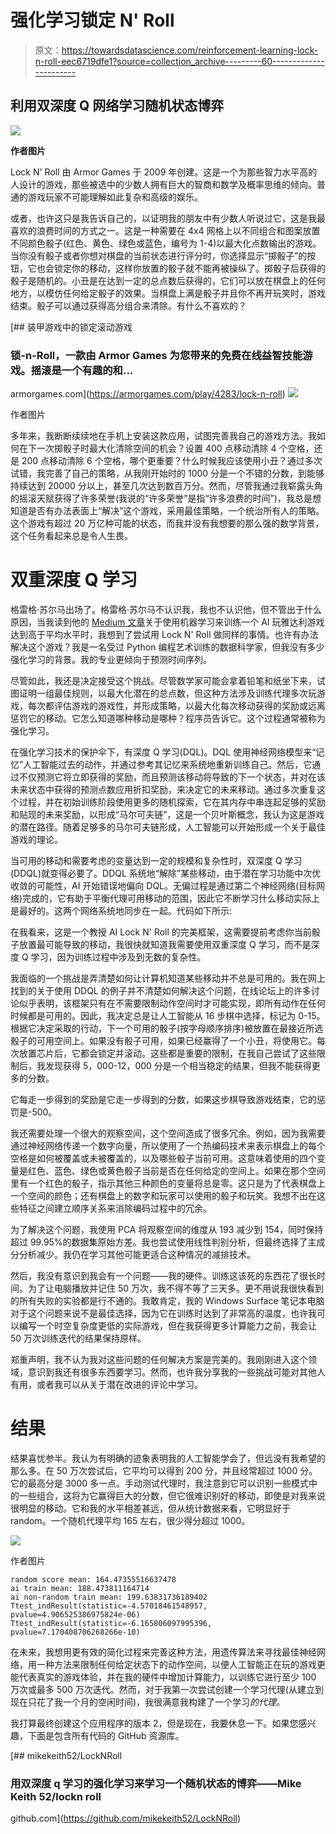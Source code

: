 # 强化学习锁定 N' Roll

> 原文：<https://towardsdatascience.com/reinforcement-learning-lock-n-roll-eec6719dfe1?source=collection_archive---------60----------------------->

## 利用双深度 Q 网络学习随机状态博弈

![](img/34c166118c42e65947ac7b471425493c.png)

**作者图片**

Lock N' Roll 由 Armor Games 于 2009 年创建。这是一个为那些智力水平高的人设计的游戏，那些被选中的少数人拥有巨大的智商和数学及概率思维的倾向。普通的游戏玩家不可能理解如此复杂和高级的娱乐。

或者，也许这只是我告诉自己的，以证明我的朋友中有少数人听说过它，这是我最喜欢的浪费时间的方式之一。这是一种需要在 4x4 网格上以不同组合和图案放置不同颜色骰子(红色、黄色、绿色或蓝色，编号为 1-4)以最大化点数输出的游戏。当你没有骰子或者你想对棋盘的当前状态进行评分时，你选择显示“掷骰子”的按钮，它也会锁定你的移动，这样你放置的骰子就不能再被操纵了。掷骰子后获得的骰子是随机的。小丑是在达到一定的总点数后获得的，它们可以放在棋盘上的任何地方，以模仿任何给定骰子的效果。当棋盘上满是骰子并且你不再开玩笑时，游戏结束。骰子可以通过获得高分组合来清除。有什么不喜欢的？

[](https://armorgames.com/play/4283/lock-n-roll) [## 装甲游戏中的锁定滚动游戏

### 锁-n-Roll，一款由 Armor Games 为您带来的免费在线益智技能游戏。摇滚是一个有趣的和…

armorgames.com](https://armorgames.com/play/4283/lock-n-roll) ![](img/1ff6934a1877deeab79ee6e18fa2cd56.png)

作者图片

多年来，我断断续续地在手机上安装这款应用，试图完善我自己的游戏方法。我如何在下一次掷骰子时最大化清除空间的机会？设置 400 点移动清除 4 个空格，还是 200 点移动清除 6 个空格，哪个更重要？什么时候我应该使用小丑？通过多次试错，我完善了自己的策略，从我刚开始时的 1000 分是一个不错的分数，到能够持续达到 20000 分以上，甚至几次达到数百万分。然而，尽管我通过我崭露头角的摇滚天赋获得了许多荣誉(我说的“许多荣誉”是指“许多浪费的时间”)，我总是想知道是否有办法表面上“解决”这个游戏，采用最佳策略，一个统治所有人的策略。这个游戏有超过 20 万亿种可能的状态，而我并没有我想要的那么强的数学背景，这个任务看起来总是令人生畏。

# 双重深度 Q 学习

格雷格·苏尔马出场了。格雷格·苏尔马不认识我，我也不认识他，但不管出于什么原因，当我读到他的 [Medium 文章](https://gsurma.medium.com/atari-reinforcement-learning-in-depth-part-1-ddqn-ceaa762a546f)关于使用机器学习来训练一个 AI 玩雅达利游戏达到高于平均水平时，我想到了尝试用 Lock N' Roll 做同样的事情。也许有办法解决这个游戏？我是一名受过 Python 编程艺术训练的数据科学家，但我没有多少强化学习的背景。我的专业更倾向于预测时间序列。

尽管如此，我还是决定接受这个挑战。尽管数学家可能会拿着铅笔和纸坐下来，试图证明一组最佳规则，以最大化潜在的总点数，但这种方法涉及训练代理多次玩游戏，每次都评估游戏的游戏性，并形成策略，以最大化每次移动获得的奖励或远离惩罚它的移动。它怎么知道哪种移动是哪种？程序员告诉它。这个过程通常被称为强化学习。

在强化学习技术的保护伞下，有深度 Q 学习(DQL)。DQL 使用神经网络模型来“记忆”人工智能过去的动作，并通过参考其记忆来系统地重新训练自己。然后，它通过不仅预测它将立即获得的奖励，而且预测该移动将导致的下一个状态，并对在该未来状态中获得的预测点数应用折扣奖励，来决定它的未来移动。通过多次重复这个过程，并在初始训练阶段使用更多的随机探索，它在其内存中串连起足够的奖励和贴现的未来奖励，以形成“马尔可夫链”，这是一个贝叶斯概念，我认为这是游戏的潜在路径。随着足够多的马尔可夫链形成，人工智能可以开始形成一个关于最佳游戏的理论。

当可用的移动和需要考虑的变量达到一定的规模和复杂性时，双深度 Q 学习(DDQL)就变得必要了。DDQL 系统地“解除”某些移动，由于潜在学习功能中次优收敛的可能性，AI 开始错误地偏向 DQL。无偏过程是通过第二个神经网络(目标网络)完成的，它有助于平衡代理可用移动的范围，因此它不断学习什么移动实际上是最好的。这两个网络系统地同步在一起。代码如下所示:

在我看来，这是一个教授 AI Lock N' Roll 的完美框架，这需要提前考虑你当前骰子放置最可能导致的移动，我很快就知道我需要使用双重深度 Q 学习，而不是深度 Q 学习，因为训练过程中涉及到无数的复杂性。

我面临的一个挑战是弄清楚如何让计算机知道某些移动并不总是可用的。我在网上找到的关于使用 DDQL 的例子并不清楚如何解决这个问题，在线论坛上的许多讨论似乎表明，该框架只有在不需要限制动作空间时才可能实现，即所有动作在任何时候都是可用的。因此，我决定总是让人工智能从 16 步棋中选择，标记为 0-15。根据它决定采取的行动，下一个可用的骰子(按字母顺序排序)被放置在最接近所选骰子的可用空间上。如果没有骰子可用，如果已经赢得了一个小丑，将使用它。每次放置芯片后，它都会锁定并滚动。这些都是重要的限制，在我自己尝试了这些限制后，我发现获得 5，000-12，000 分是一个相当稳定的结果，但我不能获得更多的分数。

它每走一步得到的奖励是它走一步得到的分数，如果这步棋导致游戏结束，它的惩罚是-500。

我还需要处理一个很大的观察空间，这个空间造成了很多冗余。例如，因为我需要通过神经网络传递一个数字向量，所以使用了一个热编码技术来表示棋盘上的每个空格是如何被覆盖或未被覆盖的，以及哪些骰子当前可用。这意味着使用的四个变量是红色、蓝色、绿色或黄色骰子当前是否在任何给定的空间上。如果在那个空间里有一个红色的骰子，指示其他三种颜色的变量将总是零。这只是为了代表棋盘上一个空间的颜色；还有棋盘上的数字和玩家可以使用的骰子和玩笑。我想不出在这些特征之间建立顺序关系来消除编码过程中的冗余。

为了解决这个问题，我使用 PCA 将观察空间的维度从 193 减少到 154，同时保持超过 99.95%的数据集原始方差。我也尝试使用线性判别分析，但最终选择了主成分分析减少。我仍在学习其他可能更适合这种情况的减排技术。

然后，我没有意识到我会有一个问题——我的硬件。训练这该死的东西花了很长时间。为了让电脑播放并记住 50 万次，我不得不等了三天多。更不用说我很快看到的所有失败的实验都是行不通的。我敢肯定，我的 Windows Surface 笔记本电脑对于这个问题来说不是最佳选择，因为它在训练时达到了非常高的温度，也许我可以编写一个时空复杂度更低的实际游戏，但在我获得更多计算能力之前，我会让 50 万次训练迭代的结果保持原样。

郑重声明，我不认为我对这些问题的任何解决方案是完美的。我刚刚进入这个领域，意识到我还有很多东西要学习。然而，也许我分享我的一些挑战可能对其他人有用，或者我可以从关于潜在改进的评论中学习。

# **结果**

结果喜忧参半。我认为有明确的迹象表明我的人工智能学会了，但远没有我希望的那么多。在 50 万次尝试后，它平均可以得到 200 分，并且经常超过 1000 分。它的最高分是 3000 多一点。手动测试代理时，我注意到它可以识别一些模式中的一些组合，这将为它赢得巨大的分数，但它很难识别好的移动，即使是对我来说很明显的移动。它和我的水平相差甚远，但从统计数据来看，它明显好于 random。一个随机代理平均 165 左右，很少得分超过 1000。

![](img/3f2482992329f85c0c828e3fb53f3aa4.png)

作者图片

```
random score mean: 164.47355516637478
ai train mean: 188.473811164714
ai non-random train mean: 199.63831736189402
Ttest_indResult(statistic=-4.57018461548957, pvalue=4.906525386975824e-06)
Ttest_indResult(statistic=-6.165806097995396, pvalue=7.170408706268266e-10)
```

在未来，我想用更有效的简化过程来完善这种方法，用遗传算法来寻找最佳神经网络，用一种方法来限制任何给定状态下的动作空间，以便人工智能正在玩的游戏更能代表真实的游戏体验，并在我的硬件中增加计算能力，以训练它进行至少 100 万次或最多 500 万次迭代。然而，对于我第一次尝试创建一个学习代理(从建立到现在只花了我一个月的空闲时间)，我很满意我构建了一个学习*的代理。*

我打算最终创建这个应用程序的版本 2，但是现在，我要休息一下。如果您感兴趣，下面是包含所有代码的 GitHub 资源库。

[](https://github.com/mikekeith52/LockNRoll) [## mikekeith52/LockNRoll

### 用双深度 q 学习的强化学习来学习一个随机状态的博弈——Mike Keith 52/lockn roll

github.com](https://github.com/mikekeith52/LockNRoll)
